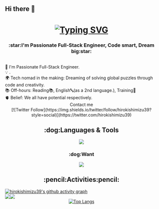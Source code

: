 ## Hi there 👋

<!--
**hirokishimizu39/hirokishimizu39** is a ✨ _special_ ✨ repository because its `README.md` (this file) appears on your GitHub profile.

Here are some ideas to get you started:

- 🔭 I’m currently working on ...
- 🌱 I’m currently learning ...
- 👯 I’m looking to collaborate on ...
- 🤔 I’m looking for help with ...
- 💬 Ask me about ...
- 📫 How to reach me: ...
- 😄 Pronouns: ...
- ⚡ Fun fact: ...
-->

<h1 align="center">
  <a href="https://git.io/typing-svg"><img src="https://readme-typing-svg.demolab.com?font=Fira+Code&size=40&pause=800&center=true&vCenter=true&width=700&height=100&lines=This+is+Hiroki from 🇯🇵.;+Hello+there+%F0%9F%91%8B;" alt="Typing SVG" />
  </a>
</h1>


<h3 align="center">:star:I'm Passionate Full-Stack Engineer, Code smart, Dream big:star:</h3>
<br>
<div style="text-align: left; margin-left: auto; margin-right: auto; max-width: 700px;">
  🚀 I'm Passionate Full-Stack Engineer.<br>
  💡 .<br>
  🌍 Tech nomad in the making: Dreaming of solving global puzzles through code and creativity.<br>
  📚 Off-hours: Reading📚, English🔤(as a 2nd language.), Training💪<br>
  🫀 Belief: We all have potential respectively.
</div>


<div align="center">
  Contact me<br>
  [![Twitter Follow](https://img.shields.io/twitter/follow/hirokishimizu39?style=social)](https://twitter.com/hirokishimizu39)
</div>


<h2 align="center">:dog:Languages & Tools</h2>

<p align="center">
  <a href="https://skillicons.dev">
    <img src="https://skillicons.dev/icons?i=js,ts,react,nextjs,nodejs,rails,ruby,py,php,html,css,postgres,mysql, linux,bash,docker,git,vscode,vim" />
  </a>
</p>

<h3 align="center">:dog:Want</h3>

<p align="center">
  <a href="https://skillicons.dev">
    <img src="https://skillicons.dev/icons?i=go,terraform,aws,gcp,graphql" />
  </a>
</p>


<h2 align="center">:pencil:Activities:pencil:</h2>

<a href="https://github.com/ashutosh00710/github-readme-activity-graph">
  <img src="https://github-readme-activity-graph.vercel.app/graph?username=hirokishimizu39&bg_color=000000&color=ffffff&line=36BCF7&point=ffffff&area=true&area_color=36BCF7&hide_border=true&custom_title=hirokishimizu39's%20Contribution%20Graph&title_color=36BCF7" alt="hirokishimizu39's github activity graph" />
</a>


<div align="center">
  <div style="display: flex;" >
    <img src="https://github-readme-stats.vercel.app/api?username=hirokishimizu39&show_icons=true&theme=tokyonight&hide_border=true&bg_color=1a1b27&title_color=36BCF7&icon_color=36BCF7&text_color=ffffff&ring_color=36BCF7&card_width=320" />
    <img src="https://streak-stats.demolab.com/?user=DenverCoder1&background=1a1b27&border=ffffff&ring=36BCF7&fire=36BCF7&currStreakNum=36BCF7&currStreakLabel=36BCF7&sideNums=36BCF7&sideLabels=36BCF7&dates=ffffff&excludeDaysLabel=ffffff&card_height=195&card_width=400" />
  </div>
</div>

</div>



<div align="center" >
  <a href="https://github.com/hirokishimizu39/github-readme-stats">
    <img src="https://github-readme-stats.vercel.app/api/top-langs/?username=hirokishimizu39&layout=normal&theme=tokyonight&bg_color=000000&title_color=36BCF7&text_color=ffffff&icon_color=36BCF7&hide_border=true&card_width=400&langs_count=6" alt="Top Langs" />
  </a>
</div>
